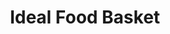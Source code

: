 ---
title: "Ideal Food Basket"
url: /port-jefferson-station/ideal-food-basket/
shop: supermarket
---